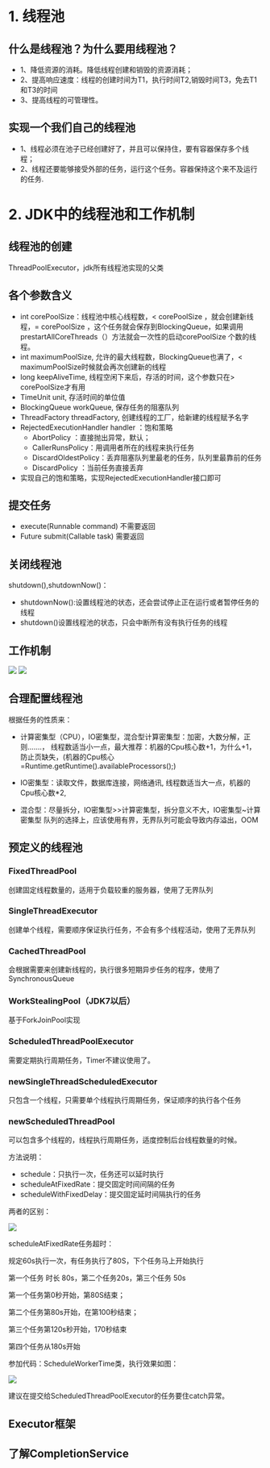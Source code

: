 # 1. 线程池

## 什么是线程池？为什么要用线程池？  

- 1、降低资源的消耗。降低线程创建和销毁的资源消耗；
- 2、提高响应速度：线程的创建时间为T1，执行时间T2,销毁时间T3，免去T1和T3的时间
- 3、提高线程的可管理性。

## 实现一个我们自己的线程池

- 1、线程必须在池子已经创建好了，并且可以保持住，要有容器保存多个线程；
- 2、线程还要能够接受外部的任务，运行这个任务。容器保持这个来不及运行的任务.

# 2. JDK中的线程池和工作机制

## 线程池的创建

ThreadPoolExecutor，jdk所有线程池实现的父类

## 各个参数含义

- int corePoolSize：线程池中核心线程数，< corePoolSize  ，就会创建新线程，= corePoolSize  ，这个任务就会保存到BlockingQueue，如果调用prestartAllCoreThreads（）方法就会一次性的启动corePoolSize  个数的线程。
- int maximumPoolSize, 允许的最大线程数，BlockingQueue也满了，< maximumPoolSize时候就会再次创建新的线程
- long keepAliveTime, 线程空闲下来后，存活的时间，这个参数只在> corePoolSize才有用
- TimeUnit unit, 存活时间的单位值
- BlockingQueue<Runnable> workQueue, 保存任务的阻塞队列
- ThreadFactory threadFactory, 创建线程的工厂，给新建的线程赋予名字
- RejectedExecutionHandler handler ：饱和策略
	- AbortPolicy ：直接抛出异常，默认；
	- CallerRunsPolicy：用调用者所在的线程来执行任务
	- DiscardOldestPolicy：丢弃阻塞队列里最老的任务，队列里最靠前的任务
	- DiscardPolicy ：当前任务直接丢弃
- 实现自己的饱和策略，实现RejectedExecutionHandler接口即可

## 提交任务

- execute(Runnable command)  不需要返回
- Future<T> submit(Callable<T> task) 需要返回

## 关闭线程池

shutdown(),shutdownNow()：
- shutdownNow():设置线程池的状态，还会尝试停止正在运行或者暂停任务的线程
- shutdown()设置线程池的状态，只会中断所有没有执行任务的线程

## 工作机制

![](./img/thread_pool_1.png)
![](./img/thread_pool_2.png)

## 合理配置线程池

根据任务的性质来：

- 计算密集型（CPU），IO密集型，混合型计算密集型：加密，大数分解，正则…….， 线程数适当小一点，最大推荐：机器的Cpu核心数+1，为什么+1，防止页缺失，(机器的Cpu核心=Runtime.getRuntime().availableProcessors();)

- IO密集型：读取文件，数据库连接，网络通讯, 线程数适当大一点，机器的Cpu核心数\*2,

- 混合型：尽量拆分，IO密集型>>计算密集型，拆分意义不大，IO密集型\~计算密集型
队列的选择上，应该使用有界，无界队列可能会导致内存溢出，OOM

## 预定义的线程池

### FixedThreadPool

创建固定线程数量的，适用于负载较重的服务器，使用了无界队列

### SingleThreadExecutor

创建单个线程，需要顺序保证执行任务，不会有多个线程活动，使用了无界队列

### CachedThreadPool

会根据需要来创建新线程的，执行很多短期异步任务的程序，使用了SynchronousQueue

### WorkStealingPool（JDK7以后）

基于ForkJoinPool实现

### ScheduledThreadPoolExecutor

需要定期执行周期任务，Timer不建议使用了。

### newSingleThreadScheduledExecutor

只包含一个线程，只需要单个线程执行周期任务，保证顺序的执行各个任务

### newScheduledThreadPool

可以包含多个线程的，线程执行周期任务，适度控制后台线程数量的时候。

方法说明：
- schedule：只执行一次，任务还可以延时执行
- scheduleAtFixedRate：提交固定时间间隔的任务
- scheduleWithFixedDelay：提交固定延时间隔执行的任务

两者的区别：

![](./img/thread_pool_3.png)

scheduleAtFixedRate任务超时：

规定60s执行一次，有任务执行了80S，下个任务马上开始执行

第一个任务 时长 80s，第二个任务20s，第三个任务 50s

第一个任务第0秒开始，第80S结束；

第二个任务第80s开始，在第100秒结束；

第三个任务第120s秒开始，170秒结束

第四个任务从180s开始

参加代码：ScheduleWorkerTime类，执行效果如图：

![](./img/thread_pool_4.png) 

建议在提交给ScheduledThreadPoolExecutor的任务要住catch异常。

## Executor框架

## 了解CompletionService










